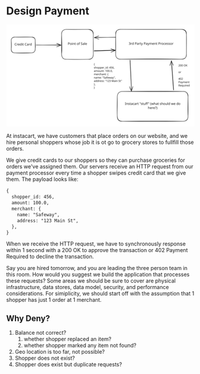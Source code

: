 # Design Payment

<img src="../../.gitbook/assets/file.excalidraw (31).svg" alt="" class="gitbook-drawing">

At instacart, we have customers that place orders on our website, and we hire personal shoppers whose job it is ot go to grocery stores to fullfill those orders.

We give credit cards to our shoppers so they can purchase groceries for orders we've assigned them. Our servers receive an HTTP request from our payment processor every time a shopper swipes credit card that we give them. The payload looks like:

```
{
  shopper_id: 456,
  amount: 100.0,
  merchant: {
    name: "Safeway",
    address: "123 Main St",
  },
}
```

When we receive the HTTP request, we have to synchronously response within 1 second with a 200 OK to approve the transaction or 402 Payment Required to decline the transaction.

Say you are hired tomorrow, and you are leading the three person team in this room. How would you suggest we build the application that processes these requests? Some areas we should be sure to cover are physical infrastructure, data stores, data model, security, and performance considerations. For simiplicity, we should start off with the assumption that 1 shopper has just 1 order at 1 merchant.



## Why Deny?

1. Balance not correct?
   1. whether shopper replaced an item?
   2. whether shopper marked any item not found?
2. Geo location is too far, not possible?
3. Shopper does not exist?
4. Shopper does exist but duplicate requests?

